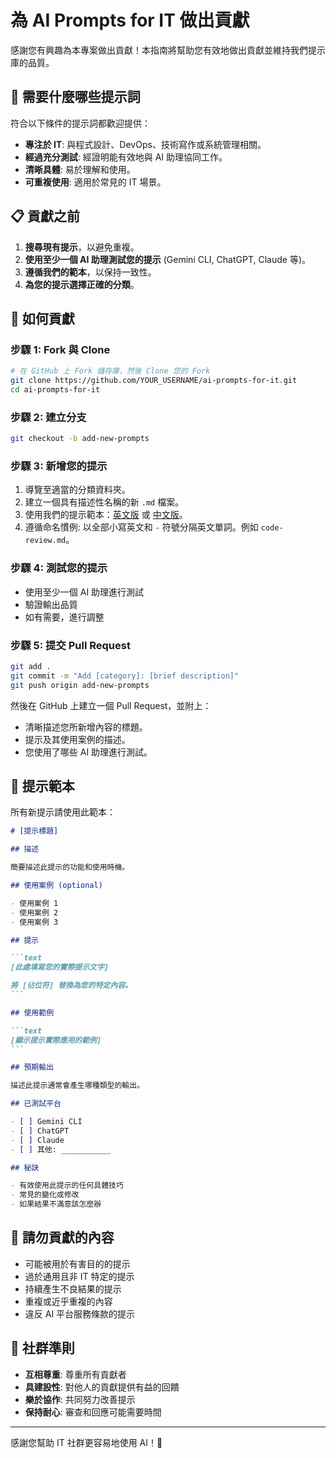 # 為 AI Prompts for IT 做出貢獻

感謝您有興趣為本專案做出貢獻！本指南將幫助您有效地做出貢獻並維持我們提示庫的品質。

## 🎯 需要什麼哪些提示詞

符合以下條件的提示詞都歡迎提供：

- **專注於 IT**: 與程式設計、DevOps、技術寫作或系統管理相關。
- **經過充分測試**: 經證明能有效地與 AI 助理協同工作。
- **清晰具體**: 易於理解和使用。
- **可重複使用**: 適用於常見的 IT 場景。

## 📋 貢獻之前

1. **搜尋現有提示**，以避免重複。
2. **使用至少一個 AI 助理測試您的提示** (Gemini CLI, ChatGPT, Claude 等)。
3. **遵循我們的範本**，以保持一致性。
4. **為您的提示選擇正確的分類**。

## 🚀 如何貢獻

### 步驟 1: Fork 與 Clone

```bash
# 在 GitHub 上 Fork 儲存庫，然後 Clone 您的 Fork
git clone https://github.com/YOUR_USERNAME/ai-prompts-for-it.git
cd ai-prompts-for-it
```

### 步驟 2: 建立分支

```bash
git checkout -b add-new-prompts
```

### 步驟 3: 新增您的提示

1. 導覽至適當的分類資料夾。
2. 建立一個具有描述性名稱的新 `.md` 檔案。
3. 使用我們的提示範本：[英文版](prompt-template.md) 或 [中文版](prompt-template.zh-TW.md)。
4. 遵循命名慣例: 以全部小寫英文和 `-` 符號分隔英文單詞。例如 `code-review.md`。

### 步驟 4: 測試您的提示

- 使用至少一個 AI 助理進行測試
- 驗證輸出品質
- 如有需要，進行調整

### 步驟 5: 提交 Pull Request

```bash
git add .
git commit -m "Add [category]: [brief description]"
git push origin add-new-prompts
```

然後在 GitHub 上建立一個 Pull Request，並附上：

- 清晰描述您所新增內容的標題。
- 提示及其使用案例的描述。
- 您使用了哪些 AI 助理進行測試。

## 📝 提示範本

所有新提示請使用此範本：

````markdown
# [提示標題]

## 描述

簡要描述此提示的功能和使用時機。

## 使用案例 (optional)

- 使用案例 1
- 使用案例 2
- 使用案例 3

## 提示

```text
[此處填寫您的實際提示文字]

將 [佔位符] 替換為您的特定內容。
```

## 使用範例

```text
[顯示提示實際應用的範例]
```

## 預期輸出

描述此提示通常會產生哪種類型的輸出。

## 已測試平台

- [ ] Gemini CLI
- [ ] ChatGPT
- [ ] Claude
- [ ] 其他: ___________

## 秘訣

- 有效使用此提示的任何具體技巧
- 常見的變化或修改
- 如果結果不滿意該怎麼辦

````

## 🚫 請勿貢獻的內容

- 可能被用於有害目的的提示
- 過於通用且非 IT 特定的提示
- 持續產生不良結果的提示
- 重複或近乎重複的內容
- 違反 AI 平台服務條款的提示

## 🤝 社群準則

- **互相尊重**: 尊重所有貢獻者
- **具建設性**: 對他人的貢獻提供有益的回饋
- **樂於協作**: 共同努力改善提示
- **保持耐心**: 審查和回應可能需要時間

---

感謝您幫助 IT 社群更容易地使用 AI！🚀
